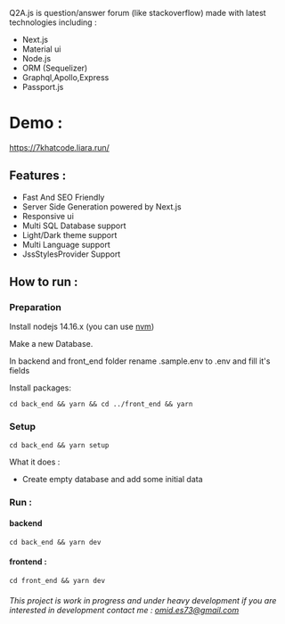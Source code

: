 Q2A.js is question/answer forum (like stackoverflow) made with latest technologies including :
- Next.js
- Material ui
- Node.js
- ORM (Sequelizer) 
- Graphql,Apollo,Express
- Passport.js 

# Demo : 

https://7khatcode.liara.run/

## Features :

- Fast And SEO Friendly
- Server Side Generation powered by Next.js
- Responsive ui
- Multi SQL Database support 
- Light/Dark theme support
- Multi Language support
- JssStylesProvider Support


## How to run :
### Preparation
Install nodejs 14.16.x (you can use [nvm](https://github.com/coreybutler/nvm-windows/releases))

Make a new Database.

In backend and front_end folder rename .sample.env to .env and fill it's fields

Install packages:

```
cd back_end && yarn && cd ../front_end && yarn
```

### Setup 

```
cd back_end && yarn setup
```

What it does : 

- Create empty database and add some initial data 

### Run :
#### backend
```
cd back_end && yarn dev
```

#### frontend :

```
cd front_end && yarn dev
```


###### This project is work in progress and under heavy development if you are interested in development contact me : omid.es73@gmail.com
